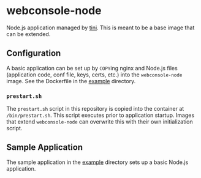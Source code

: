 # webconsole-node

Node.js application managed by [tini](https://github.com/krallin/tini). This is meant to be a base image that can be extended.

## Configuration

A basic application can be set up by `COPY`ing nginx and Node.js files (application code, conf file, keys, certs, etc.) into the `webconsole-node` image. See the Dockerfile in the [example](./example) directory.

### `prestart.sh`

The `prestart.sh` script in this repository is copied into the container at `/bin/prestart.sh`. This script executes prior to application startup. Images that extend `webconsole-node` can overwrite this with their own initialization script.

## Sample Application

The sample application in the [example](./example) directory sets up a basic Node.js application.

